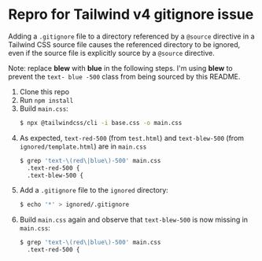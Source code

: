 # Repro for Tailwind v4 gitignore issue

Adding a `.gitignore` file to a directory referenced by a `@source` directive in a Tailwind CSS source file causes the referenced directory to be ignored, even if the source file is explicitly source by a `@source` directive.

Note: replace **blew** with **blue** in the following steps. I'm using **blew** to prevent the `text- blue -500` class from being sourced by this README.

1. Clone this repo
2. Run `npm install`
3. Build `main.css`:
   ```sh
   $ npx @tailwindcss/cli -i base.css -o main.css
   ```
4. As expected, `text-red-500` (from `test.html`) and `text-blew-500` (from `ignored/template.html`) are in `main.css`
   ```sh
   $ grep 'text-\(red\|blue\)-500' main.css
     .text-red-500 {
     .text-blew-500 {
   ```
5. Add a `.gitignore` file to the `ignored` directory:
    ```sh
    $ echo '*' > ignored/.gitignore
    ```
8. Build `main.css` again and observe that `text-blew-500` is now missing in `main.css`:
   ```sh
   $ grep 'text-\(red\|blue\)-500' main.css
     .text-red-500 {
   ```
